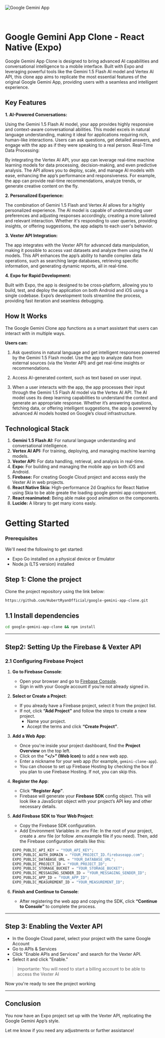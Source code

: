 ![Google Gemini App](https://imgur.com/RDLHpQT.png)

<br />

# Google Gemini App Clone - React Native (Expo)

Google Gemini App Clone is designed to bring advanced AI capabilities and conversational intelligence to a mobile interface. Built with Expo and leveraging powerful tools like the Gemini 1.5 Flash AI model and Vertex AI API, this clone app aims to replicate the most essential features of the original Google Gemini App, providing users with a seamless and intelligent experience.

## Key Features

**1. AI-Powered Conversations:**

Using the Gemini 1.5 Flash AI model, your app provides highly responsive and context-aware conversational abilities. This model excels in natural language understanding, making it ideal for applications requiring rich, human-like interactions. Users can ask questions, get detailed answers, and engage with the app as if they were speaking to a real person.
Real-Time Data Processing:

By integrating the Vertex AI API, your app can leverage real-time machine learning models for data processing, decision-making, and even predictive analysis. The API allows you to deploy, scale, and manage AI models with ease, enhancing the app’s performance and responsiveness. For example, the app can provide real-time recommendations, analyze trends, or generate creative content on the fly.

**2. Personalized Experience:**

The combination of Gemini 1.5 Flash and Vertex AI allows for a highly personalized experience. The AI model is capable of understanding user preferences and adjusting responses accordingly, creating a more tailored and relevant interaction. Whether it's responding to user queries, providing insights, or offering suggestions, the app adapts to each user's behavior.

**3. Vexter API Integration:**

The app integrates with the Vexter API for advanced data manipulation, making it possible to access vast datasets and analyze them using the AI models. This API enhances the app’s ability to handle complex data operations, such as searching large databases, retrieving specific information, and generating dynamic reports, all in real-time.

**4. Expo for Rapid Development:**

Built with Expo, the app is designed to be cross-platform, allowing you to build, test, and deploy the application on both Android and iOS using a single codebase. Expo’s development tools streamline the process, providing fast iteration and seamless debugging.

## How It Works

The Google Gemini Clone app functions as a smart assistant that users can interact with in multiple ways.

**Users can:**

1. Ask questions in natural language and get intelligent responses powered by the Gemini 1.5 Flash model. Use the app to analyze data from external sources (via the Vexter API) and get real-time insights or recommendations.

2. Access AI-generated content, such as text based on user input.

3. When a user interacts with the app, the app processes their input through the Gemini 1.5 Flash AI model via the Vertex AI API. The AI model uses its deep learning capabilities to understand the context and generate an appropriate response. Whether it’s answering questions, fetching data, or offering intelligent suggestions, the app is powered by advanced AI models hosted on Google’s cloud infrastructure.

## Technological Stack

1. **Gemini 1.5 Flash AI:** For natural language understanding and conversational intelligence.
2. **Vertex AI API:** For training, deploying, and managing machine learning models.
3. **Vexter API:** For data handling, retrieval, and analysis in real-time.
4. **Expo:** For building and managing the mobile app on both iOS and Android.
5. **Firebase:** For creating Google Cloud project and access easly the Vexter AI in web projects.
6. **React Native Skia:** High-performance 2d Graphics for React Native using Skia to be able greate the loading google gemini app component.
7. **React reanimated:** Being able make good animation on the components.
8. **Lucide:** A library to get many icons easly.

# Getting Started

### Prerequisites

We'll need the following to get started:

- Expo Go installed on a physical device or Emulator
- Node.js (LTS version) installed

## **Step 1: Clone the project**

Clone the project repository using the link below:

```bash
https://github.com/HubertRyanOfficial/google-gemini-app-clone.git
```

## **1.1 Install dependencies**

```bash
cd google-gemini-app-clone && npm install
```

---

## **Step2: Setting Up the Firebase & Vexter API**

### **2.1 Configuring Firebase Project**

1. **Go to Firebase Console**:

   - Open your browser and go to [Firebase Console](https://console.firebase.google.com/).
   - Sign in with your Google account if you’re not already signed in.

2. **Select or Create a Project**:

   - If you already have a Firebase project, select it from the project list.
   - If not, click **“Add Project”** and follow the steps to create a new project.
     - Name your project.
     - Accept the terms and click **“Create Project”**.

3. **Add a Web App**:

   - Once you're inside your project dashboard, find the **Project Overview** on the top left.
   - Click on the **“</>” (Web Icon)** to add a new web app.
   - Enter a nickname for your web app (for example, `gemini-clone-app`).
   - You can choose to set up Firebase Hosting by checking the box if you plan to use Firebase Hosting. If not, you can skip this.

4. **Register the App**:

   - Click **“Register App”**.
   - Firebase will generate your **Firebase SDK** config object. This will look like a JavaScript object with your project’s API key and other necessary details.

5. **Add Firebase SDK to Your Web Project**:

   - Copy the Firebase SDK configuration.
   - Add Environment Variables in .env File: In the root of your project, create a .env file (or follow .env.example file if you need). Then, add the Firebase configuration details like this:

   ```js
   EXPO_PUBLIC_API_KEY = "YOUR_API_KEY";
   EXPO_PUBLIC_AUTH_DOMAIN = "YOUR_PROJECT_ID.firebaseapp.com";
   EXPO_PUBLIC_DATABASE_URL = "YOUR_DATABASE_URL";
   EXPO_PUBLIC_PROJECT_ID = "YOUR_PROJECT_ID";
   EXPO_PUBLIC_STORAGE_BUCKET = "YOUR_STORAGE_BUCKET";
   EXPO_PUBLIC_MESSAGING_SENDER_ID = "YOUR_MESSAGING_SENDER_ID";
   EXPO_PUBLIC_APP_ID = "YOUR_APP_ID";
   EXPO_PUBLIC_MEASUREMENT_ID = "YOUR_MEASUREMENT_ID";
   ```

6. **Finish and Continue to Console**:
   - After registering the web app and copying the SDK, click **“Continue to Console”** to complete the process.

---

## **Step 3: Enabling the Vexter API**

- In the Google Cloud panel, select your project with the same Google Account
- Go to APIs & Services
- Click "Enable APIs and Services" and search for the Vexter API.
- Select it and click "Enable."

> Importante: You will need to start a billing account to be able to access the Vexter AI

Now you're ready to see the project working

---

## **Conclusion**

You now have an Expo project set up with the Vexter API, replicating the Google Gemini App’s style.

Let me know if you need any adjustments or further assistance!
